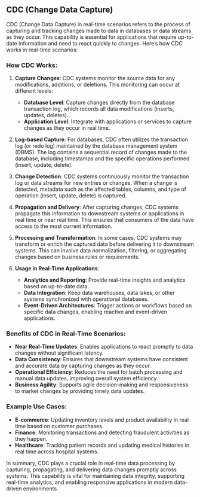 ## CDC (Change Data Capture)

CDC (Change Data Capture) in real-time scenarios refers to the process of capturing and tracking changes made to data in databases or data streams as they occur. This capability is essential for applications that require up-to-date information and need to react quickly to changes. Here’s how CDC works in real-time scenarios:

### How CDC Works:

1. **Capture Changes**: CDC systems monitor the source data for any modifications, additions, or deletions. This monitoring can occur at different levels:
   - **Database Level**: Capture changes directly from the database transaction log, which records all data modifications (inserts, updates, deletes).
   - **Application Level**: Integrate with applications or services to capture changes as they occur in real time.

2. **Log-based Capture**: For databases, CDC often utilizes the transaction log (or redo log) maintained by the database management system (DBMS). The log contains a sequential record of changes made to the database, including timestamps and the specific operations performed (insert, update, delete).

3. **Change Detection**: CDC systems continuously monitor the transaction log or data streams for new entries or changes. When a change is detected, metadata such as the affected tables, columns, and type of operation (insert, update, delete) is captured.

4. **Propagation and Delivery**: After capturing changes, CDC systems propagate this information to downstream systems or applications in real time or near real time. This ensures that consumers of the data have access to the most current information.

5. **Processing and Transformation**: In some cases, CDC systems may transform or enrich the captured data before delivering it to downstream systems. This can involve data normalization, filtering, or aggregating changes based on business rules or requirements.

6. **Usage in Real-Time Applications**:
   - **Analytics and Reporting**: Provide real-time insights and analytics based on up-to-date data.
   - **Data Integration**: Keep data warehouses, data lakes, or other systems synchronized with operational databases.
   - **Event-Driven Architectures**: Trigger actions or workflows based on specific data changes, enabling reactive and event-driven applications.

### Benefits of CDC in Real-Time Scenarios:

- **Near Real-Time Updates**: Enables applications to react promptly to data changes without significant latency.
- **Data Consistency**: Ensures that downstream systems have consistent and accurate data by capturing changes as they occur.
- **Operational Efficiency**: Reduces the need for batch processing and manual data updates, improving overall system efficiency.
- **Business Agility**: Supports agile decision-making and responsiveness to market changes by providing timely data updates.

### Example Use Cases:

- **E-commerce**: Updating inventory levels and product availability in real time based on customer purchases.
- **Finance**: Monitoring transactions and detecting fraudulent activities as they happen.
- **Healthcare**: Tracking patient records and updating medical histories in real time across hospital systems.

In summary, CDC plays a crucial role in real-time data processing by capturing, propagating, and delivering data changes promptly across systems. This capability is vital for maintaining data integrity, supporting real-time analytics, and enabling responsive applications in modern data-driven environments.
